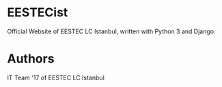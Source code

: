 # EESTECist
Official Website of EESTEC LC Istanbul, written with Python 3 and Django.

# Authors
IT Team '17 of EESTEC LC Istanbul
